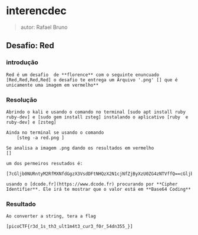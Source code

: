 
# interencdec 

> autor: Rafael Bruno 

## Desafio: Red

### introdução 

    Red é um desafio  de **florence** com o seguinte enuncuado [Red,Red,Red,Red] o desafio te entrega um Arquivo '.png' [] que é unicamente uma imagem em vermelho** 

### Resolução 
    
    Abrindo o kali e usando o comando no terminal [sudo apt install ruby ruby-dev] e [sudo gem install zsteg] instalando o aplicativo [ruby  e ruby-dev] e [zsteg]

    Ainda no terminal se usando o comando 
        [steg -a red.png ]

    Se analisa a imagem .png dando os resultados em vermelho 
    []

    um dos permeiros resutados é:

    [7cGljb0NURntyM2RfMXNfdGgzX3VsdDFtNHQzX2N1cjNfZjByXzU0ZG4zNTVffQ==cGljb0NURntyM2RfMXNfdGgzX3VsdDFtNHQzX2N1cjNfZjByXzU0ZG4zNTVffQ==cGljb0NURntyM2RfMXNfdGgzX3VsdDFtNHQzX2N1cjNfZjByXzU0ZG4zNTVffQ==cGljb0NURntyM2RfMXNfdGgzX3VsdDFtNHQzX2N1cjNfZjByXzU0ZG4zNTVffQ]

    usando o [dcode.fr](https://www.dcode.fr) procurando por **Cipher Identifier**. Ele irá te mostrar que o valor está em **Base64 Coding**

### Resultado

    Ao converter a string, tera a flag
     
    [picoCTF{r3d_1s_th3_ult1m4t3_cur3_f0r_54dn355_}]



